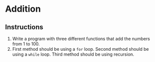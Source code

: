 # Addition
## Instructions
1. Write a program with three different functions that add the numbers from 1 to 100.
2. First method should be using a `for` loop. Second method should be using a `while` loop. Third method should be using recursion.
